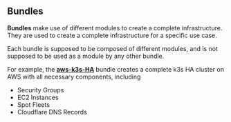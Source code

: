 ## Bundles

**Bundles** make use of different modules to create a complete infrastructure. 
They are used to create a complete infrastructure for a specific use case.

Each bundle is supposed to be composed of different modules, and is not supposed to be used as a module by any other bundle.

For example, the **[aws-k3s-HA](./aws-k3s-HA)** bundle creates a complete k3s HA cluster on AWS with all necessary components, including
- Security Groups
- EC2 Instances
- Spot Fleets
- Cloudflare DNS Records